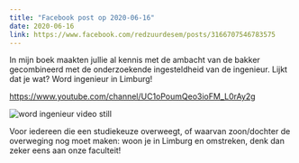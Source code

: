 ```yaml
---
title: "Facebook post op 2020-06-16"
date: 2020-06-16
link: https://www.facebook.com/redzuurdesem/posts/3166707546783575
---
```


In mijn boek maakten jullie al kennis met de ambacht van de bakker gecombineerd met de onderzoekende ingesteldheid van de ingenieur. Lijkt dat je wat? Word ingenieur in Limburg! 

https://www.youtube.com/channel/UC1oPoumQeo3ioFM_L0rAy2g

![word ingenieur video still](/fb/word-ingenieur.jpg)

Voor iedereen die een studiekeuze overweegt, of waarvan zoon/dochter de overweging nog moet maken: woon je in Limburg en omstreken, denk dan zeker eens aan onze faculteit!


